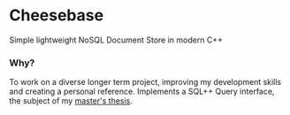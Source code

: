 Cheesebase
==========

Simple lightweight NoSQL Document Store in modern C++

### Why?
To work on a diverse longer term project, improving my development skills and creating a personal reference.
Implements a SQL++ Query interface, the subject of my [master's thesis](https://github.com/mcheese/mastersthesis).
